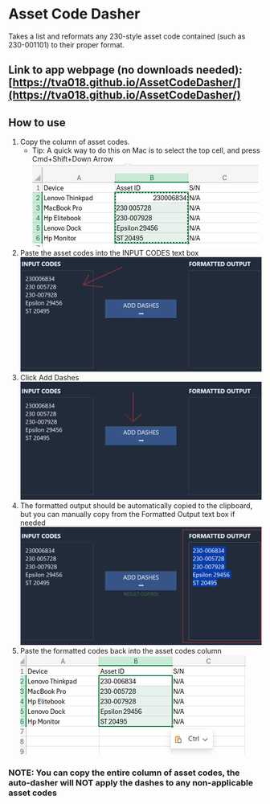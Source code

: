 # Asset Code Dasher
Takes a list and reformats any 230-style asset code contained (such as 230-001101) to their proper format.

## Link to app webpage (no downloads needed): [https://tva018.github.io/AssetCodeDasher/](https://tva018.github.io/AssetCodeDasher/)

## How to use
1. Copy the column of asset codes.
    * Tip: A quick way to do this on Mac is to select the top cell, and press Cmd+Shift+Down Arrow</br>
![Copy asset codes](instructionImages/copyInitialCells.png)
3. Paste the asset codes into the INPUT CODES text box</br>
![Paste asset codes into INPUT CODES](instructionImages/pasteIntoInput.png)
4. Click Add Dashes</br>
![Add Dashes Button](instructionImages/convert.png)
5. The formatted output should be automatically copied to the clipboard, but you can manually copy from the Formatted Output text box if needed</br>
![Formatted Output](instructionImages/outputCopied.png)
6. Paste the formatted codes back into the asset codes column</br>
![Paste back in excel sheet](instructionImages/pasteOutputBackIn.png)

### NOTE: You can copy the entire column of asset codes, the auto-dasher will NOT apply the dashes to any non-applicable asset codes
